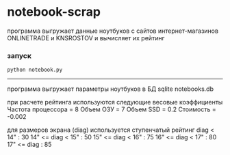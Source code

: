 # notebook-scrap

программа выгружает данные ноутбуков с сайтов интернет-магазинов ONLINETRADE и KNSROSTOV и вычисляет их рейтинг 

### запуск

    python notebook.py
    
* * *

программа выгружает параметры ноутбуков в БД sqlite notebooks.db

при расчете рейтинга используются следующие весовые коэффициенты
Частота процессора = 8
Объем ОЗУ = 7
Объем SSD = 0.2
Стоимость = -0.002

для размеров экрана (diag) используется ступенчатый рейтинг
diag < 14" : 30
14" <= diag < 15" : 50
15" <= diag < 16" : 75
16" <= diag < 17" : 80
17" <= diag : 85

